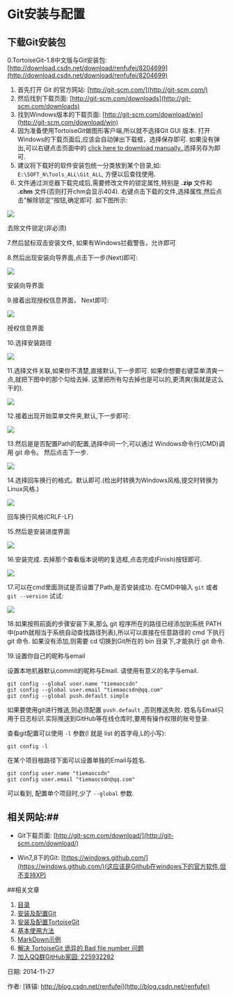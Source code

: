 Git安装与配置
==

## 下载Git安装包
0.TortoiseGit-1.8中文版与Git安装包: [http://download.csdn.net/download/renfufei/8204699](http://download.csdn.net/download/renfufei/8204699)

1. 首先打开 Git 的官方网站: [http://git-scm.com/](http://git-scm.com/)
2. 然后找到下载页面: [http://git-scm.com/downloads](http://git-scm.com/downloads)
3. 找到Windows版本的下载页面: [http://git-scm.com/download/win](http://git-scm.com/download/win)
4. 因为准备使用TortoiseGit做图形客户端,所以就不选择Git GUI 版本. 打开Windows的下载页面后,应该会自动弹出下载框，选择保存即可. 如果没有弹出,可以右键点击页面中的 [click here to download manually.](https://github.com/msysgit/msysgit/releases/download/Git-1.9.4-preview20140929/Git-1.9.4-preview20140929.exe),选择另存为即可.
5. 建议将下载好的软件安装包统一分类放到某个目录,如: `E:\SOFT_N\Tools_ALL\Git_ALL`, 方便以后查找使用.
6. 文件通过浏览器下载完成后,需要修改文件的锁定属性,特别是 **.zip** 文件和 **.chm** 文件(否则打开chm会显示404). 右键点击下载的文件,选择属性,然后点击"解除锁定"按钮,确定即可. 如下图所示:

![](01_UnlockFile.png)

去除文件锁定(非必须)

7.然后鼠标双击安装文件, 如果有Windows拦截警告，允许即可

8.然后出现安装向导界面,点击下一步(Next)即可:

![](02_WizardNext.png)

安装向导界面

9.接着出现授权信息界面， Next即可:

![](03_LicenceNext.png)

授权信息界面

10.选择安装路径

![](04_InstallPath.png)

11.选择文件关联,如果你不清楚,直接默认,下一步即可. 如果你想要右键菜单清爽一点,就把下图中的那个勾给去掉. 这里把所有勾去掉也是可以的,更清爽(我就是这么干的).

![](05_Associate.png)

12.接着出现开始菜单文件夹,默认,下一步即可:

![](06_StartMenu.png)

13.然后是是否配置Path的配置,选择中间一个,可以通过 Windows命令行(CMD)调用 git 命令。 然后点击下一步.

![](07_GitPath.png)

14.选择回车换行的格式。默认即可.(检出时转换为Windows风格,提交时转换为Linux风格.)

![](08_CRLF.png)

回车换行风格(CRLF-LF)

15.然后是安装进度界面

![](09_Installing.png)

16.安装完成. 去掉那个查看版本说明的复选框,点击完成(Finish)按钮即可.

![](10_Finish.png)

17.可以在cmd里面测试是否设置了Path,是否安装成功.
在CMD中输入 `git` 或者 `git --version` 试试:

![](11_Git_CMD.png)

18.如果按照前面的步骤安装下来,那么 git 程序所在的路径已经添加到系统 PATH 中(path就相当于系统自动查找路径列表),所以可以直接在任意路径的 cmd 下执行 git 命令. 如果没有添加,则需要 cd 切换到Git所在的 bin 目录下,才能执行 git 命令.

19.设置你自己的昵称与email

设置本地机器默认commit的昵称与Email. 请使用有意义的名字与email.

	git config --global user.name "tiemaocsdn"
	git config --global user.email "tiemaocsdn@qq.com"
	git config --global push.default simple

如果要使用git进行推送,则必须配置 `push.default` ,否则推送失败. 姓名与Email只用于日志标识.实际推送到GitHub等在线仓库时,要用有操作权限的账号登录.

查看git配置可以使用 `-l` 参数(l 就是 list 的首字母,L的小写):

	git config -l

在某个项目根路径下面可以设置单独的Email与姓名.

	git config user.name "tiemaocsdn"
	git config user.email "tiemaocsdn@qq.com"

可以看到, 配置单个项目时,少了 `--global` 参数.

## 相关网站:##

- Git下载页面: [http://git-scm.com/download/](http://git-scm.com/download/)

- Win7_8下的Git: [https://windows.github.com/](https://windows.github.com/)(这应该是Github在windows下的官方软件,但不支持XP)

##相关文章

1. [目录](GitHelp.md)
1. [安装及配置Git](01_GitInstall.md)
1. [安装及配置TortoiseGit](02_TortoiseGit.md)
1. [基本使用方法](03_Usage.md)
1. [MarkDown示例](04_MarkDownDemo.md)
1. [解决 TortoiseGit 诡异的 Bad file number 问题](05_BadFileNumber.md)
1. [加入QQ群GitHub家园: 225932282](http://jq.qq.com/?_wv=1027&k=WHbwkD)



日期: 2014-11-27

作者: [铁锚: http://blog.csdn.net/renfufei](http://blog.csdn.net/renfufei)

